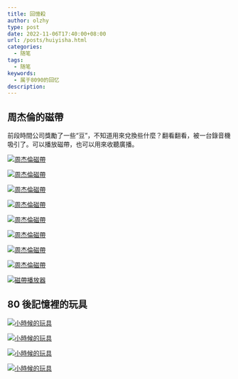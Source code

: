```yaml
---
title: 回憶殺
author: olzhy
type: post
date: 2022-11-06T17:40:00+08:00
url: /posts/huiyisha.html
categories:
  - 随笔
tags:
  - 随笔
keywords:
  - 属于8090的回忆
description:
---
```


## 周杰倫的磁帶

前段時間公司獎勵了一些“豆”，不知道用來兌換些什麼？翻看翻看，被一台錄音機吸引了。可以播放磁帶，也可以用來收聽廣播。

[![周杰倫磁帶](https://olzhy.github.io/static/images/uploads/2022/11/jay-cover.jpeg#center)](https://imglf4.lf127.net/img/a433078e222c3b1f/L0FZWERkUnp2ZHRYVmdwL1hoWGNMS1pobGVmQXVhTlBIcUZsN3Uya1ZxQT0.jpeg?imageView&thumbnail=2666y2000&type=jpg&quality=96&stripmeta=0&type=jpg)

[![周杰倫磁帶](https://olzhy.github.io/static/images/uploads/2022/11/jay1.jpeg#center)](https://imglf5.lf127.net/img/2f852ca049367ed6/L0FZWERkUnp2ZHRYVmdwL1hoWGNMRmVNdUNBZTBvUTV4Z28zUjY3Q2VhZz0.jpeg?imageView&thumbnail=2666y2000&type=jpg&quality=96&stripmeta=0&type=jpg)

[![周杰倫磁帶](https://olzhy.github.io/static/images/uploads/2022/11/jay2.jpeg#center)](https://imglf6.lf127.net/img/75bd93e07c0ac8b7/L0FZWERkUnp2ZHRYVmdwL1hoWGNMQWhFaHViL1hwQWxWNmVnV2MzNWVjUT0.jpeg?imageView&thumbnail=2666y2000&type=jpg&quality=96&stripmeta=0&type=jpg)

[![周杰倫磁帶](https://olzhy.github.io/static/images/uploads/2022/11/jay3.jpeg#center)](https://imglf3.lf127.net/img/c847aac8f21e4674/L0FZWERkUnp2ZHRYVmdwL1hoWGNMRk5SK012eUd3UXJCVVFsQzk1dkxrYz0.jpeg?imageView&thumbnail=2666y2000&type=jpg&quality=96&stripmeta=0&type=jpg)

[![周杰倫磁帶](https://olzhy.github.io/static/images/uploads/2022/11/jay4.jpeg#center)](https://imglf4.lf127.net/img/fc4bb1a2fb7a51b9/L0FZWERkUnp2ZHRYVmdwL1hoWGNMTnhUbk9ZREd1aWFQaW1Tb2NuY1RNQT0.jpeg?imageView&thumbnail=2666y2000&type=jpg&quality=96&stripmeta=0&type=jpg)

[![周杰倫磁帶](https://olzhy.github.io/static/images/uploads/2022/11/jay5.jpeg#center)](https://imglf3.lf127.net/img/30da9926d950bcfa/L0FZWERkUnp2ZHUyWmdzMTRvaUh4c0RWaTFaK3Z1MERQNkM3NkJROWdpaz0.jpeg?imageView&thumbnail=2666y2000&type=jpg&quality=96&stripmeta=0&type=jpg)

[![周杰倫磁帶](https://olzhy.github.io/static/images/uploads/2022/11/jay6.jpeg#center)](https://imglf3.lf127.net/img/47faf84e876039d4/L0FZWERkUnp2ZHUyWmdzMTRvaUh4bUh3eTJ6aGV1WEc5L1hqQ2ZMa0Z0ND0.jpeg?imageView&thumbnail=2666y2000&type=jpg&quality=96&stripmeta=0&type=jpg)

[![周杰倫磁帶](https://olzhy.github.io/static/images/uploads/2022/11/jay7.jpeg#center)](https://imglf4.lf127.net/img/a67ba19bd234a213/L0FZWERkUnp2ZHUyWmdzMTRvaUh4cXU1YXBuYWlpRUVvMWMwYldFNUhrMD0.jpeg?imageView&thumbnail=2666y2000&type=jpg&quality=96&stripmeta=0&type=jpg)

[![磁帶播放器](https://olzhy.github.io/static/images/uploads/2022/11/philips.jpeg#center)](https://imglf4.lf127.net/img/b5476d839fdd6d02/L0FZWERkUnp2ZHUyWmdzMTRvaUh4a1NxcTRmT1lxMUsvbm9vb3lNNS9pQT0.jpeg?imageView&thumbnail=2666y2000&type=jpg&quality=96&stripmeta=0&type=jpg)

## 80 後記憶裡的玩具

[![小時候的玩具](https://olzhy.github.io/static/images/uploads/2022/11/wanju1.jpeg#center)](https://imglf5.lf127.net/img/df65ce9440375bd0/L0FZWERkUnp2ZHRMelMzVGdpVUY4Mmw0dk4yWlU4R0xubndpN1JRc2x3dz0.jpeg?imageView&thumbnail=2666y2000&type=jpg&quality=96&stripmeta=0&type=jpg)

[![小時候的玩具](https://olzhy.github.io/static/images/uploads/2022/11/wanju2.jpeg#center)](https://imglf4.lf127.net/img/5e4fcb14c152a432/L0FZWERkUnp2ZHRMelMzVGdpVUY4ekJUN244V3JrM0piamRFczdVOElWWT0.jpeg?imageView&thumbnail=2666y2000&type=jpg&quality=96&stripmeta=0&type=jpg)

[![小時候的玩具](https://olzhy.github.io/static/images/uploads/2022/11/wanju3.jpeg#center)](https://imglf5.lf127.net/img/37b48f2f628479a9/L0FZWERkUnp2ZHRMelMzVGdpVUY4K0lwUjQ2K3lCa0FUNDJabDZoZ1dQTT0.jpeg?imageView&thumbnail=2666y2000&type=jpg&quality=96&stripmeta=0&type=jpg)

[![小時候的玩具](https://olzhy.github.io/static/images/uploads/2022/11/wanju4.jpeg#center)](https://imglf5.lf127.net/img/2d3ccee72162d9c8/L0FZWERkUnp2ZHRMelMzVGdpVUY4MGRXQ0tIa3c2UUJ6Z1N5U09GNnhXVT0.jpeg?imageView&thumbnail=2666y2000&type=jpg&quality=96&stripmeta=0&type=jpg)